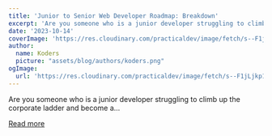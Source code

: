 ```yaml
---
title: 'Junior to Senior Web Developer Roadmap: Breakdown'
excerpt: 'Are you someone who is a junior developer struggling to climb up the corporate ladder and become a...'
date: '2023-10-14'
coverImage: 'https://res.cloudinary.com/practicaldev/image/fetch/s--F1jLjkp1--/c_imagga_scale,f_auto,fl_progressive,h_420,q_auto,w_1000/https://dev-to-uploads.s3.amazonaws.com/uploads/articles/xmckgg4r97xff072emgy.png'
author:
  name: Koders
  picture: "assets/blog/authors/koders.png"
ogImage:
  url: 'https://res.cloudinary.com/practicaldev/image/fetch/s--F1jLjkp1--/c_imagga_scale,f_auto,fl_progressive,h_420,q_auto,w_1000/https://dev-to-uploads.s3.amazonaws.com/uploads/articles/xmckgg4r97xff072emgy.png'
---
```


Are you someone who is a junior developer struggling to climb up the corporate ladder and become a...

[Read more](https://dev.to/aswin2001barath/junior-to-senior-web-developer-roadmap-breakdown-1525)
